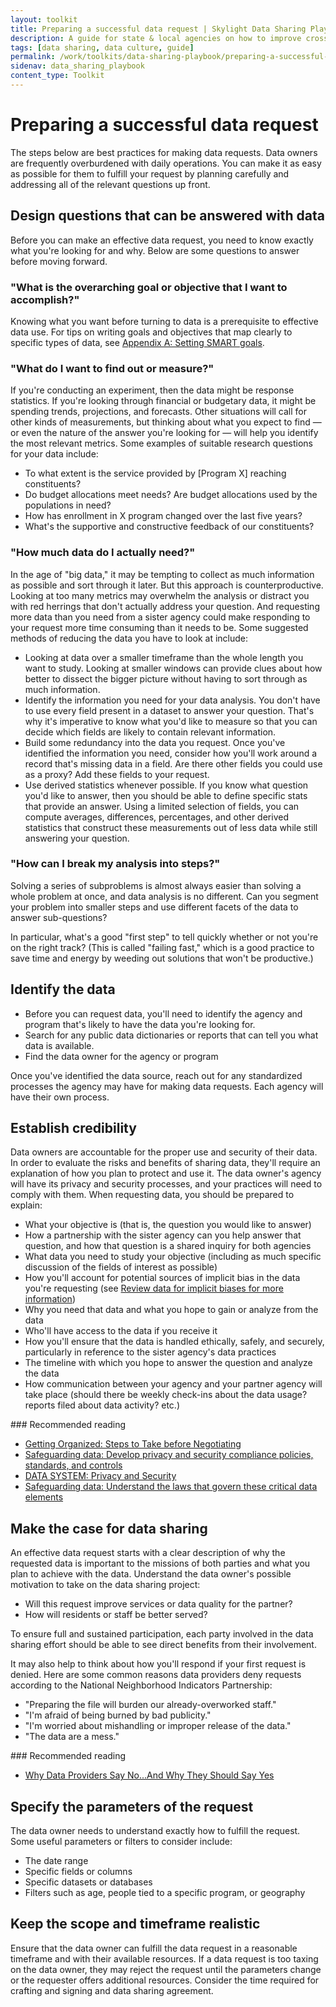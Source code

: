 ```yaml
---
layout: toolkit
title: Preparing a successful data request | Skylight Data Sharing Playbook
description: A guide for state & local agencies on how to improve cross-organizational data sharing.
tags: [data sharing, data culture, guide]
permalink: /work/toolkits/data-sharing-playbook/preparing-a-successful-data-request/
sidenav: data_sharing_playbook
content_type: Toolkit
---
```


# Preparing a successful data request

The steps below are best practices for making data requests. Data owners are frequently overburdened with daily operations. You can make it as easy as possible for them to fulfill your request by planning carefully and addressing all of the relevant questions up front.

## Design questions that can be answered with data

Before you can make an effective data request, you need to know exactly what you're looking for and why. Below are some questions to answer before moving forward.

### "What is the overarching goal or objective that I want to accomplish?"

Knowing what you want before turning to data is a prerequisite to effective data use. For tips on writing goals and objectives that map clearly to specific types of data, see [Appendix A: Setting SMART goals](/work/toolkits/data-sharing-playbook/appendix-a-setting-smart-goals).

### "What do I want to find out or measure?"

If you're conducting an experiment, then the data might be response statistics. If you're looking through financial or budgetary data, it might be spending trends, projections, and forecasts. Other situations will call for other kinds of measurements, but thinking about what you expect to find &mdash; or even the nature of the answer you're looking for &mdash; will help you identify the most relevant metrics. Some examples of suitable research questions for your data include:

- To what extent is the service provided by [Program X] reaching constituents?
- Do budget allocations meet needs? Are budget allocations used by the populations in need?
- How has enrollment in X program changed over the last five years?
- What's the supportive and constructive feedback of our constituents?

### "How much data do I actually need?"

In the age of "big data," it may be tempting to collect as much information as possible and sort through it later. But this approach is counterproductive. Looking at too many metrics may overwhelm the analysis or distract you with red herrings that don't actually address your question. And requesting more data than you need from a sister agency could make responding to your request more time consuming than it needs to be. Some suggested methods of reducing the data you have to look at include:

- Looking at data over a smaller timeframe than the whole length you want to study. Looking at smaller windows can provide clues about how better to dissect the bigger picture without having to sort through as much information.
- Identify the information you need for your data analysis. You don't have to use every field present in a dataset to answer your question. That's why it's imperative to know what you'd like to measure so that you can decide which fields are likely to contain relevant information.
- Build some redundancy into the data you request. Once you've identified the information you need, consider how you'll work around a record that's missing data in a field. Are there other fields you could use as a proxy? Add these fields to your request.
- Use derived statistics whenever possible. If you know what question you'd like to answer, then you should be able to define specific stats that provide an answer. Using a limited selection of fields, you can compute averages, differences, percentages, and other derived statistics that construct these measurements out of less data while still answering your question.

### "How can I break my analysis into steps?"

Solving a series of subproblems is almost always easier than solving a whole problem at once, and data analysis is no different. Can you segment your problem into smaller steps and use different facets of the data to answer sub-questions?

In particular, what's a good "first step" to tell quickly whether or not you're on the right track? (This is called "failing fast," which is a good practice to save time and energy by weeding out solutions that won't be productive.)

## Identify the data

- Before you can request data, you'll need to identify the agency and program that's likely to have the data you're looking for.
- Search for any public data dictionaries or reports that can tell you what data is available.
- Find the data owner for the agency or program

Once you've identified the data source, reach out for any standardized processes the agency may have for making data requests. Each agency will have their own process.

## Establish credibility

Data owners are accountable for the proper use and security of their data. In order to evaluate the risks and benefits of sharing data, they'll require an explanation of how you plan to protect and use it. The data owner's agency will have its privacy and security processes, and your practices will need to comply with them. When requesting data, you should be prepared to explain:

- What your objective is (that is, the question you would like to answer)
- How a partnership with the sister agency can you help answer that question, and how that question is a shared inquiry for both agencies
- What data you need to study your objective (including as much specific discussion of the fields of interest as possible)
- How you'll account for potential sources of implicit bias in the data you're requesting (see [Review data for implicit biases for more information](/work/toolkits/data-sharing-playbook/enabling-data-sharing#review-data-for-implicit-biases))
- Why you need that data and what you hope to gain or analyze from the data
- Who'll have access to the data if you receive it
- How you'll ensure that the data is handled ethically, safely, and securely, particularly in reference to the sister agency's data practices
- The timeline with which you hope to answer the question and analyze the data
- How communication between your agency and your partner agency will take place (should there be weekly check-ins about the data usage? reports filed about data activity? etc.)

<div class="callout--note" markdown="1">
### Recommended reading

- [Getting Organized: Steps to Take before Negotiating](https://www.neighborhoodindicators.org/library/guides/getting-organized-steps-take-negotiating)
- [Safeguarding data: Develop privacy and security compliance policies, standards, and controls](/work/toolkits/data-sharing-playbook/safeguarding-data#develop-privacy-and-security-compliance-policies-securities-and-controls)
- [DATA SYSTEM: Privacy and Security](https://www.neighborhoodindicators.org/sites/default/files/publications/Example%20Data%20Security%20Plan.pdf)
- [Safeguarding data: Understand the laws that govern these critical data elements](/work/toolkits/data-sharing-playbook/safeguarding-data#understand-the-laws-that-govern-critical-data-elements)
</div>

## Make the case for data sharing

An effective data request starts with a clear description of why the requested data is important to the missions of both parties and what you plan to achieve with the data. Understand the data owner's possible motivation to take on the data sharing project:

- Will this request improve services or data quality for the partner?
- How will residents or staff be better served?

To ensure full and sustained participation, each party involved in the data sharing effort should be able to see direct benefits from their involvement.

It may also help to think about how you'll respond if your first request is denied. Here are some common reasons data providers deny requests according to the National Neighborhood Indicators Partnership:

- "Preparing the file will burden our already-overworked staff."
- "I'm afraid of being burned by bad publicity."
- "I'm worried about mishandling or improper release of the data."
- "The data are a mess."

<div class="callout--note" markdown="1">
### Recommended reading

- [Why Data Providers Say No...And Why They Should Say Yes](https://www.neighborhoodindicators.org/library/guides/why-data-providers-say-noand-why-they-should-say-yes)
</div>

## Specify the parameters of the request

The data owner needs to understand exactly how to fulfill the request. Some useful parameters or filters to consider include:

- The date range
- Specific fields or columns
- Specific datasets or databases
- Filters such as age, people tied to a specific program, or geography

## Keep the scope and timeframe realistic

Ensure that the data owner can fulfill the data request in a reasonable timeframe and with their available resources. If a data request is too taxing on the data owner, they may reject the request until the parameters change or the requester offers additional resources. Consider the time required for crafting and signing and data sharing agreement.
